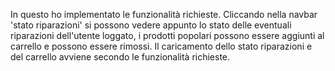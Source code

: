 In questo ho implementato le funzionalità richieste. Cliccando nella navbar 'stato riparazioni' si possono vedere appunto lo stato delle eventuali riparazioni dell'utente loggato, i prodotti popolari possono essere aggiunti al carrello e possono essere rimossi. Il caricamento dello stato riparazioni e del carrello avviene secondo le funzionalità richieste.
